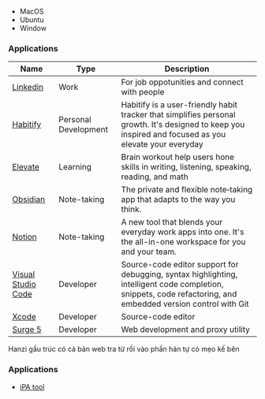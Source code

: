 - MacOS
- Ubuntu
- Window

### Applications

| Name                                                | Type                 | Description                                                                                                                                                   |
| --------------------------------------------------- | -------------------- | ------------------------------------------------------------------------------------------------------------------------------------------------------------- |
| [Linkedin](https://www.linkedin.com)                | Work                 | For job oppotunities and connect with people                                                                                                                  |
| [Habitify](Habitify.md)                             | Personal Development | Habitify is a user-friendly habit tracker that simplifies personal growth. It's designed to keep you inspired and focused as you elevate your everyday        |
| [Elevate](https://elevateapp.com)                   | Learning             | Brain workout help users hone skills in writing, listening, speaking, reading, and math                                                                       |
| [Obsidian](https://obsidian.md)                     | Note-taking          | The private and flexible note‑taking app that adapts to the way you think.                                                                                    |
| [Notion](https://www.notion.so)                     | Note-taking          | A new tool that blends your everyday work apps into one. It's the all-in-one workspace for you and your team.                                                 |
| [Visual Studio Code](https://code.visualstudio.com) | Developer            | Source-code editor support for debugging, syntax highlighting, intelligent code completion, snippets, code refactoring, and embedded version control with Git |
| [Xcode](https://developer.apple.com/xcode)          | Developer            | Source-code editor                                                                                                                                            |
| [Surge 5](https://manual.nssurge.com)               | Developer            | Web development and proxy utility                                                                                                                             |

Hanzi gấu trúc có cả bản web tra từ rồi vào phần hán tự có mẹo kế bên

### Applications

- [iPA tool](https://ipatool.codevn.net)
